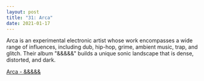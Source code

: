 ```yaml
---
layout: post
title: "31: Arca"
date: 2021-01-17
---
```


Arca is an experimental electronic artist whose work encompasses a wide range of influences, including dub, hip-hop, grime, ambient music, trap, and glitch. Their album "&&&&&" builds a unique sonic landscape that is dense, distorted, and dark.

[Arca - &&&&&](https://youtu.be/2JDuPCj0NKg)  